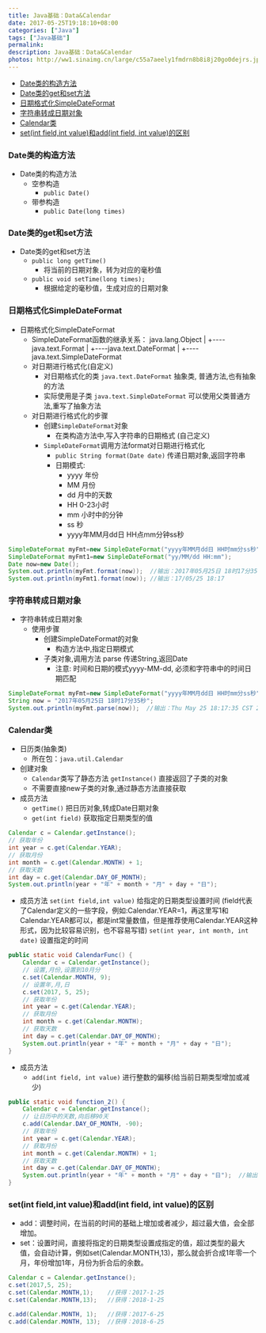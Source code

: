 ```yaml
---
title: Java基础：Data&Calendar
date: 2017-05-25T19:18:10+08:00
categories: ["Java"]
tags: ["Java基础"]
permalink:
description: Java基础：Data&Calendar
photos: http://ww1.sinaimg.cn/large/c55a7aeely1fmdrn8b8i8j20go0dejrs.jpg
---
```

<!-- TOC -->

- [Date类的构造方法](#date%E7%B1%BB%E7%9A%84%E6%9E%84%E9%80%A0%E6%96%B9%E6%B3%95)
- [Date类的get和set方法](#date%E7%B1%BB%E7%9A%84get%E5%92%8Cset%E6%96%B9%E6%B3%95)
- [日期格式化SimpleDateFormat](#%E6%97%A5%E6%9C%9F%E6%A0%BC%E5%BC%8F%E5%8C%96simpledateformat)
- [字符串转成日期对象](#%E5%AD%97%E7%AC%A6%E4%B8%B2%E8%BD%AC%E6%88%90%E6%97%A5%E6%9C%9F%E5%AF%B9%E8%B1%A1)
- [Calendar类](#calendar%E7%B1%BB)
- [set(int field,int value)和add(int field, int value)的区别](#setint-fieldint-value%E5%92%8Caddint-field-int-value%E7%9A%84%E5%8C%BA%E5%88%AB)

<!-- /TOC -->
### Date类的构造方法
- Date类的构造方法
	- 空参构造
		- `public Date()`
	- 带参构造
		- `public Date(long times)`
	
### Date类的get和set方法			
- Date类的get和set方法
	- `public long getTime()`	
		- 将当前的日期对象，转为对应的毫秒值
	- `public void setTime(long times);`
		- 根据给定的毫秒值，生成对应的日期对象

<!--more-->
### 日期格式化SimpleDateFormat
- 日期格式化SimpleDateFormat
   - SimpleDateFormat函数的继承关系：
    java.lang.Object
        |
        +----java.text.Format
           |
           +----java.text.DateFormat
                   |
                   +----java.text.SimpleDateFormat
	- 对日期进行格式化(自定义)
		- 对日期格式化的类 `java.text.DateFormat` 抽象类, 普通方法,也有抽象的方法
		- 实际使用是子类 `java.text.SimpleDateFormat` 可以使用父类普通方法,重写了抽象方法
	- 对日期进行格式化的步骤
		- 创建`SimpleDateFormat`对象
			- 在类构造方法中,写入字符串的日期格式 (自己定义)
		- `SimpleDateFormat`调用方法format对日期进行格式化
			- `public String format(Date date)` 传递日期对象,返回字符串
			- 日期模式:
	 		    - yyyy    年份
	 		    - MM      月份
			    - dd      月中的天数
			    - HH       0-23小时
			    - mm      小时中的分钟
	 		    - ss      秒
	 		    - yyyy年MM月dd日 HH点mm分钟ss秒
```Java
SimpleDateFormat myFmt=new SimpleDateFormat("yyyy年MM月dd日 HH时mm分ss秒");
SimpleDateFormat myFmt1=new SimpleDateFormat("yy/MM/dd HH:mm"); 
Date now=new Date();
System.out.println(myFmt.format(now));  //输出：2017年05月25日 18时17分35秒
System.out.println(myFmt1.format(now)); //输出：17/05/25 18:17
```

			
### 字符串转成日期对象
- 字符串转成日期对象
	- 使用步骤
		- 创建SimpleDateFormat的对象
			- 构造方法中,指定日期模式
		- 子类对象,调用方法 parse 传递String,返回Date
			- 注意: 时间和日期的模式yyyy-MM-dd, 必须和字符串中的时间日期匹配
```Java
SimpleDateFormat myFmt=new SimpleDateFormat("yyyy年MM月dd日 HH时mm分ss秒");
String now = "2017年05月25日 18时17分35秒";
System.out.println(myFmt.parse(now));  //输出：Thu May 25 18:17:35 CST 2017
```


### Calendar类
- 日历类(抽象类)
	- 所在包：`java.util.Calendar`
- 创建对象
	- `Calendar`类写了静态方法 `getInstance()` 直接返回了子类的对象
	- 不需要直接new子类的对象,通过静态方法直接获取
- 成员方法
	- `getTime()` 把日历对象,转成Date日期对象
	- `get(int field)` 获取指定日期类型的值
```Java
Calendar c = Calendar.getInstance();
// 获取年份
int year = c.get(Calendar.YEAR);
// 获取月份
int month = c.get(Calendar.MONTH) + 1;
// 获取天数
int day = c.get(Calendar.DAY_OF_MONTH);
System.out.println(year + "年" + month + "月" + day + "日");
```


- 成员方法
	 `set(int field,int value)`  给指定的日期类型设置时间 (field代表了Calendar定义的一些字段，例如:Calendar.YEAR=1，再这里写1和Calendar.YEAR都可以，都是int常量数值，但是推荐使用Calendar.YEAR这种形式，因为比较容易识别，也不容易写错)
     `set(int year, int month, int date)`  设置指定的时间
```Java
public static void CalendarFunc() {
	Calendar c = Calendar.getInstance();
	// 设置,月份,设置到10月分
	c.set(Calendar.MONTH, 9);
	// 设置年,月,日
	c.set(2017, 5, 25);
	// 获取年份
	int year = c.get(Calendar.YEAR);
	// 获取月份
	int month = c.get(Calendar.MONTH);
	// 获取天数
	int day = c.get(Calendar.DAY_OF_MONTH);
	System.out.println(year + "年" + month + "月" + day + "日");
}
```


- 成员方法
	- `add(int field, int value)` 进行整数的偏移(给当前日期类型增加或减少)
```Java
public static void function_2() {
	Calendar c = Calendar.getInstance();
	// 让日历中的天数,向后移90天
	c.add(Calendar.DAY_OF_MONTH, -90);
	// 获取年份
	int year = c.get(Calendar.YEAR);
	// 获取月份
	int month = c.get(Calendar.MONTH) + 1;
	// 获取天数
	int day = c.get(Calendar.DAY_OF_MONTH);
	System.out.println(year + "年" + month + "月" + day + "日");  //输出：2017年3月27日
}
```


### set(int field,int value)和add(int field, int value)的区别
- add：调整时间，在当前的时间的基础上增加或者减少，超过最大值，会全部增加。
- set：设置时间，直接将指定的日期类型设置成指定的值，超过类型的最大值，会自动计算，例如set(Calendar.MONTH,13)，那么就会折合成1年零一个月，年份增加1年，月份为折合后的余数。
```Java
Calendar c = Calendar.getInstance();
c.set(2017,5, 25);
c.set(Calendar.MONTH,1);    //获得：2017-1-25
c.set(Calendar.MONTH,13);   //获得：2018-1-25

c.add(Calendar.MONTH, 1);   //获得：2017-6-25
c.add(Calendar.MONTH, 13);  //获得：2018-6-25
```

